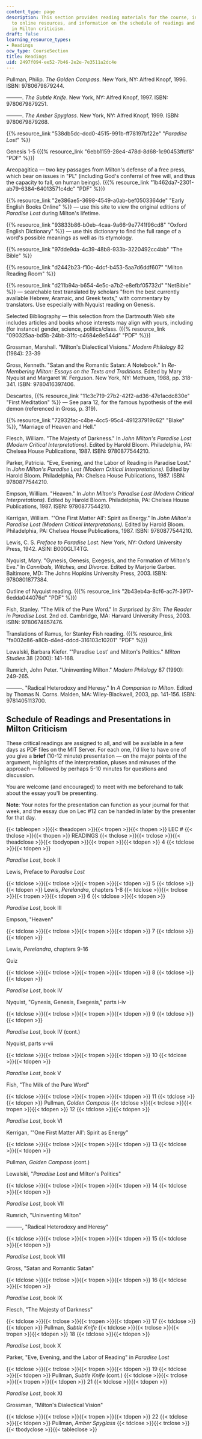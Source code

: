 ```yaml
---
content_type: page
description: This section provides reading materials for the course, including links
  to online resources, and information on the schedule of readings and presentations
  in Milton criticism.
draft: false
learning_resource_types:
- Readings
ocw_type: CourseSection
title: Readings
uid: 2497f094-ee52-7b46-2e2e-7e3511a2dc4e
---
```

Pullman, Philip. *The Golden Compass*. New York, NY: Alfred Knopf, 1996. ISBN: 9780679879244.

———. *The Subtle Knife*. New York, NY: Alfred Knopf, 1997. ISBN: 9780679879251.

———. *The Amber Spyglass*. New York, NY: Alfred Knopf, 1999. ISBN: 9780679879268.

{{% resource_link "538db5dc-dcd0-4515-991b-ff78197bf22e" "*Paradise Lost*" %}}

Genesis 1-5 ({{% resource_link "6ebb1159-28e4-478d-8d68-1c90453ffdf8" "PDF" %}})

Areopagitica — two key passages from Milton's defense of a free press, which bear on issues in "PL" (including God's conferral of free will, and thus the capacity to fall, on human beings). ({{% resource_link "1b462da7-2301-ab79-6384-64013571c4dc" "PDF" %}})

{{% resource_link "2e386ae5-3698-4549-a0ab-bef0503364de" "Early English Books Online" %}} — use this site to view the original editions of *Paradise Lost* during Milton's lifetime.

{{% resource_link "93833b86-b0eb-4caa-9a66-9e7741f96cd8" "Oxford English Dictionary" %}} — use this dictionary to find the full range of a word's possible meanings as well as its etymology.

{{% resource_link "97dde9da-4c39-48b8-933b-3220492cc4bb" "The Bible" %}}

{{% resource_link "d2442b23-f10c-4dcf-b453-5aa7d6ddf607" "Milton Reading Room" %}}

{{% resource_link "d211b94a-b654-4e5c-a7b2-e8efbf05732d" "NetBible" %}} — searchable text translated by scholars "from the best currently available Hebrew, Aramaic, and Greek texts," with commentary by translators. Use especially with Nyquist reading on Genesis.

Selected Bibliography — this selection from the Dartmouth Web site includes articles and books whose interests may align with yours, including (for instance) gender, science, politics/class. ({{% resource_link "090325aa-bd5b-24bb-31fc-c4684e8e544d" "PDF" %}})

Grossman, Marshall. "Milton's Dialectical Visions." *Modern Philology* 82 (1984): 23-39

Gross, Kenneth. "Satan and the Romantic Satan: A Notebook." In *Re-Membering Milton: Essays on the Texts and Traditions.* Edited by Mary Nyquist and Margaret W. Ferguson. New York, NY: Methuen, 1988, pp. 318-341. ISBN: 9780416397406.

Descartes, {{% resource_link "11c3c719-27b2-42f2-ad36-47e1acdc830e" "First Meditation" %}} — See para 12, for the famous hypothesis of the evil demon (referenced in Gross, p. 319).

{{% resource_link "72932fac-c4be-4cc5-95c4-491237919c62" "Blake" %}}, "Marriage of Heaven and Hell."

Flesch, William. "The Majesty of Darkness." In *John Milton's Paradise Lost (Modern Critical Interpretations).* Edited by Harold Bloom. Philadelphia, PA: Chelsea House Publications, 1987. ISBN: 9780877544210.

Parker, Patricia. "Eve, Evening, and the Labor of Reading in Paradise Lost." In *John Milton's Paradise Lost (Modern Critical Interpretations).* Edited by Harold Bloom. Philadelphia, PA: Chelsea House Publications, 1987. ISBN: 9780877544210.

Empson, William. "Heaven." In *John Milton's Paradise Lost (Modern Critical Interpretations).* Edited by Harold Bloom. Philadelphia, PA: Chelsea House Publications, 1987. ISBN: 9780877544210.

Kerrigan, William. "'One First Matter All': Spirit as Energy." In *John Milton's Paradise Lost (Modern Critical Interpretations).* Edited by Harold Bloom. Philadelphia, PA: Chelsea House Publications, 1987. ISBN: 9780877544210.

Lewis, C. S. *Preface to Paradise Lost.* New York, NY: Oxford University Press, 1942. ASIN: B000GLT4TG.

Nyquist, Mary. "Gynesis, Genesis, Exegesis, and the Formation of Milton's Eve." In *Cannibals, Witches, and Divorce.* Edited by Marjorie Garber. Baltimore, MD: The Johns Hopkins University Press, 2003. ISBN: 9780801877384.

Outline of Nyquist reading. ({{% resource_link "2b43eb4a-8cf6-ac7f-3917-6edda044076d" "PDF" %}})

Fish, Stanley. "The Milk of the Pure Word." In *Surprised by Sin: The Reader in Paradise Lost.* 2nd ed. Cambridge, MA: Harvard University Press, 2003. ISBN: 9780674857476.

Translations of Ramus, for Stanley Fish reading. ({{% resource_link "fa002c86-a80b-d4ed-ddcd-316103c10201" "PDF" %}})

Lewalski, Barbara Kiefer. "'Paradise Lost' and Milton's Politics." *Milton Studies* 38 (2000): 141-168.

Rumrich, John Peter. "Uninventing Milton." *Modern Philology* 87 (1990): 249-265.

———. "Radical Heterodoxy and Heresy." In *A Companion to Milton.* Edited by Thomas N. Corns. Malden, MA: Wiley-Blackwell, 2003, pp. 141-156. ISBN: 9781405113700.

## Schedule of Readings and Presentations in Milton Criticism

These critical readings are assigned to all, and will be available in a few days as PDF files on the MIT Server. For each one, I'd like to have one of you give a **brief** (10-12 minute) presentation — on the major points of the argument, highlights of the interpretation, pluses and minuses of the approach — followed by perhaps 5-10 minutes for questions and discussion.

You are welcome (and encouraged) to meet with me beforehand to talk about the essay you'll be presenting.

**Note**: Your notes for the presentation can function as your journal for that week, and the essay due on Lec #12 can be handed in later by the presenter for that day.

{{< tableopen >}}{{< theadopen >}}{{< tropen >}}{{< thopen >}}
LEC #
{{< thclose >}}{{< thopen >}}
READINGS
{{< thclose >}}{{< trclose >}}{{< theadclose >}}{{< tbodyopen >}}{{< tropen >}}{{< tdopen >}}
4
{{< tdclose >}}{{< tdopen >}}

*Paradise Lost*, book II

Lewis, Preface to *Paradise Lost*

{{< tdclose >}}{{< trclose >}}{{< tropen >}}{{< tdopen >}}
5
{{< tdclose >}}{{< tdopen >}}
Lewis, *Perelandra*, chapters 1-8
{{< tdclose >}}{{< trclose >}}{{< tropen >}}{{< tdopen >}}
6
{{< tdclose >}}{{< tdopen >}}

*Paradise Lost*, book III

Empson, "Heaven"

{{< tdclose >}}{{< trclose >}}{{< tropen >}}{{< tdopen >}}
7
{{< tdclose >}}{{< tdopen >}}

Lewis, *Perelandra*, chapters 9-16

Quiz

{{< tdclose >}}{{< trclose >}}{{< tropen >}}{{< tdopen >}}
8
{{< tdclose >}}{{< tdopen >}}

*Paradise Lost*, book IV

Nyquist, "Gynesis, Genesis, Exegesis," parts i-iv

{{< tdclose >}}{{< trclose >}}{{< tropen >}}{{< tdopen >}}
9
{{< tdclose >}}{{< tdopen >}}

*Paradise Lost*, book IV (cont.)

Nyquist, parts v-vii

{{< tdclose >}}{{< trclose >}}{{< tropen >}}{{< tdopen >}}
10
{{< tdclose >}}{{< tdopen >}}

*Paradise Lost*, book V

Fish, "The Milk of the Pure Word"

{{< tdclose >}}{{< trclose >}}{{< tropen >}}{{< tdopen >}}
11
{{< tdclose >}}{{< tdopen >}}
Pullman, *Golden Compass*
{{< tdclose >}}{{< trclose >}}{{< tropen >}}{{< tdopen >}}
12
{{< tdclose >}}{{< tdopen >}}

*Paradise Lost*, book VI

Kerrigan, "'One First Matter All': Spirit as Energy"

{{< tdclose >}}{{< trclose >}}{{< tropen >}}{{< tdopen >}}
13
{{< tdclose >}}{{< tdopen >}}

Pullman, *Golden Compass* (cont.)

Lewalski, "*Paradise Lost* and Milton's Politics"

{{< tdclose >}}{{< trclose >}}{{< tropen >}}{{< tdopen >}}
14
{{< tdclose >}}{{< tdopen >}}

*Paradise Lost*, book VII

Rumrich, "Uninventing Milton"

———, "Radical Heterodoxy and Heresy"

{{< tdclose >}}{{< trclose >}}{{< tropen >}}{{< tdopen >}}
15
{{< tdclose >}}{{< tdopen >}}

*Paradise Lost*, book VIII

Gross, "Satan and Romantic Satan"

{{< tdclose >}}{{< trclose >}}{{< tropen >}}{{< tdopen >}}
16
{{< tdclose >}}{{< tdopen >}}

*Paradise Lost*, book IX

Flesch, "The Majesty of Darkness"

{{< tdclose >}}{{< trclose >}}{{< tropen >}}{{< tdopen >}}
17
{{< tdclose >}}{{< tdopen >}}
Pullman, *Subtle Knife*
{{< tdclose >}}{{< trclose >}}{{< tropen >}}{{< tdopen >}}
18
{{< tdclose >}}{{< tdopen >}}

*Paradise Lost*, book X

Parker, "Eve, Evening, and the Labor of Reading" in *Paradise Lost*

{{< tdclose >}}{{< trclose >}}{{< tropen >}}{{< tdopen >}}
19
{{< tdclose >}}{{< tdopen >}}
Pullman, *Subtle Knife* (cont.)
{{< tdclose >}}{{< trclose >}}{{< tropen >}}{{< tdopen >}}
21
{{< tdclose >}}{{< tdopen >}}

*Paradise Lost*, book XI

Grossman, "Milton's Dialectical Vision"

{{< tdclose >}}{{< trclose >}}{{< tropen >}}{{< tdopen >}}
22
{{< tdclose >}}{{< tdopen >}}
Pullman, *Amber Spyglass*
{{< tdclose >}}{{< trclose >}}{{< tbodyclose >}}{{< tableclose >}}